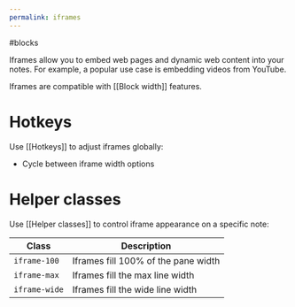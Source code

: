 ```yaml
---
permalink: iframes
---
```

#blocks 

Iframes allow you to embed web pages and dynamic web content into your notes. For example, a popular use case is embedding videos from YouTube.

Iframes are compatible with [[Block width]] features.

# Hotkeys

Use [[Hotkeys]] to adjust iframes globally:

- Cycle between iframe width options

# Helper classes

Use [[Helper classes]] to control iframe appearance on a specific note:

| Class         | Description                         |
| ------------- | ----------------------------------- |
| `iframe-100`  | Iframes fill 100% of the pane width |
| `iframe-max`  | Iframes fill the max line width     | 
| `iframe-wide` | Iframes fill the wide line width    |